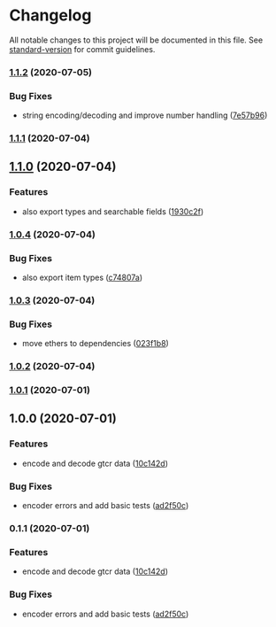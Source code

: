 # Changelog

All notable changes to this project will be documented in this file. See [standard-version](https://github.com/conventional-changelog/standard-version) for commit guidelines.

### [1.1.2](https://github.com/kleros/gtcr-encoder/compare/v1.1.1...v1.1.2) (2020-07-05)


### Bug Fixes

* string encoding/decoding and improve number handling ([7e57b96](https://github.com/kleros/gtcr-encoder/commit/7e57b96559c76f6f322fcf69d403df6e293fd057))

### [1.1.1](https://github.com/kleros/gtcr-encoder/compare/v1.1.0...v1.1.1) (2020-07-04)

## [1.1.0](https://github.com/kleros/gtcr-encoder/compare/v1.0.4...v1.1.0) (2020-07-04)


### Features

* also export types and searchable fields ([1930c2f](https://github.com/kleros/gtcr-encoder/commit/1930c2f2124001796e216bd6902f60ecc23466ab))

### [1.0.4](https://github.com/kleros/gtcr-encoder/compare/v1.0.3...v1.0.4) (2020-07-04)


### Bug Fixes

* also export item types ([c74807a](https://github.com/kleros/gtcr-encoder/commit/c74807ab674e90be3d1dba825b81109d72ee07c5))

### [1.0.3](https://github.com/kleros/gtcr-encoder/compare/v1.0.2...v1.0.3) (2020-07-04)


### Bug Fixes

* move ethers to dependencies ([023f1b8](https://github.com/kleros/gtcr-encoder/commit/023f1b879a1d20be5588a741afc074b0f4ec76cd))

### [1.0.2](https://github.com/kleros/gtcr-encoder/compare/v1.0.1...v1.0.2) (2020-07-04)

### [1.0.1](https://github.com/kleros/gtcr-encoder/compare/v1.0.0...v1.0.1) (2020-07-01)

## 1.0.0 (2020-07-01)


### Features

* encode and decode gtcr data ([10c142d](https://github.com/kleros/gtcr-encoder/commit/10c142d30d91ae9eced71c11c01c2945fe71d142))


### Bug Fixes

* encoder errors and add basic tests ([ad2f50c](https://github.com/kleros/gtcr-encoder/commit/ad2f50cc62dd67bb776f86076d003934e32bd1e1))

### 0.1.1 (2020-07-01)


### Features

* encode and decode gtcr data ([10c142d](https://github.com/kleros/gtcr-encoder/commit/10c142d30d91ae9eced71c11c01c2945fe71d142))


### Bug Fixes

* encoder errors and add basic tests ([ad2f50c](https://github.com/kleros/gtcr-encoder/commit/ad2f50cc62dd67bb776f86076d003934e32bd1e1))
